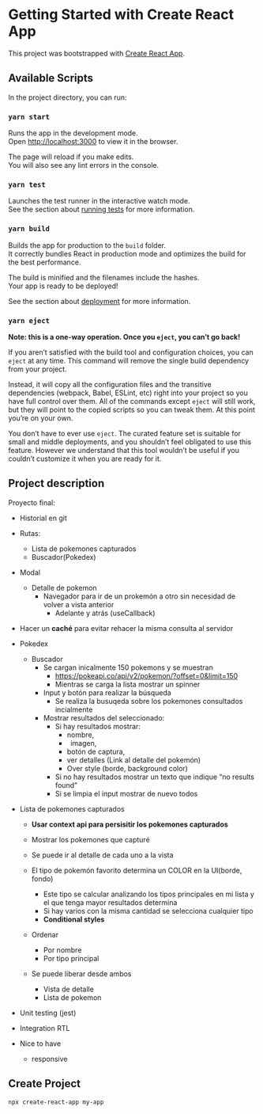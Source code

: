 # Getting Started with Create React App

This project was bootstrapped with [Create React App](https://github.com/facebook/create-react-app).

## Available Scripts

In the project directory, you can run:

### `yarn start`

Runs the app in the development mode.\
Open [http://localhost:3000](http://localhost:3000) to view it in the browser.

The page will reload if you make edits.\
You will also see any lint errors in the console.

### `yarn test`

Launches the test runner in the interactive watch mode.\
See the section about [running tests](https://facebook.github.io/create-react-app/docs/running-tests) for more information.

### `yarn build`

Builds the app for production to the `build` folder.\
It correctly bundles React in production mode and optimizes the build for the best performance.

The build is minified and the filenames include the hashes.\
Your app is ready to be deployed!

See the section about [deployment](https://facebook.github.io/create-react-app/docs/deployment) for more information.

### `yarn eject`

**Note: this is a one-way operation. Once you `eject`, you can’t go back!**

If you aren’t satisfied with the build tool and configuration choices, you can `eject` at any time. This command will remove the single build dependency from your project.

Instead, it will copy all the configuration files and the transitive dependencies (webpack, Babel, ESLint, etc) right into your project so you have full control over them. All of the commands except `eject` will still work, but they will point to the copied scripts so you can tweak them. At this point you’re on your own.

You don’t have to ever use `eject`. The curated feature set is suitable for small and middle deployments, and you shouldn’t feel obligated to use this feature. However we understand that this tool wouldn’t be useful if you couldn’t customize it when you are ready for it.

## Project description
Proyecto final:

- Historial en git

- Rutas:
  - Lista de pokemones capturados
  - Buscador(Pokedex)

- Modal
  - Detalle de pokemon
    - Navegador para ir de un prokemón a otro sin necesidad de volver a vista anterior
      - Adelante y atrás (useCallback)	

- Hacer un **caché** para evitar rehacer la misma consulta al servidor
- Pokedex
  - Buscador
    - Se cargan inicalmente 150 pokemons y se muestran
      - <https://pokeapi.co/api/v2/pokemon/?offset=0&limit=150>
      - Mientras se carga la lista mostrar un spinner
    - Input y botón para realizar la búsqueda
      - Se realiza la busuqeda sobre los pokemones consultados incialmente 
    - Mostrar resultados del seleccionado:
      - Si hay resultados mostrar: 
        - nombre,
        - ` `imagen, 
        - botón de captura, 
        - ver detalles (Link al detalle del pokemón)
        - Over style (borde, background color)
      - Si no hay resultados mostrar un texto que indique “no results found”
      - Si se limpia el input mostrar de nuevo todos

- Lista de pokemones capturados
  - **Usar context api para persisitir los pokemones capturados**
  
  - Mostrar los pokemones que capturé

  - Se puede ir al detalle de cada uno a la vista

  - El tipo de pokemón favorito determina un COLOR en la UI(borde, fondo)
    - Este tipo se calcular analizando los tipos principales en mi lista y el que tenga mayor resultados determina
    - Si hay varios con la misma cantidad se selecciona cualquier tipo
    - **Conditional styles**

  - Ordenar
    - Por nombre
    - Por tipo principal

  - Se puede liberar desde ambos
    - Vista de detalle
    - Lista de pokemon

- Unit testing (jest)

- Integration RTL


- Nice to have
  - responsive




## Create Project

```sh
npx create-react-app my-app
```


